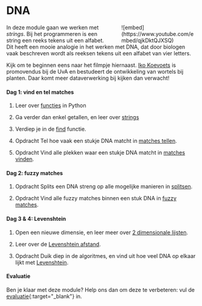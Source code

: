 <style>
div.embed
{
	margin:0 ! important;
}
</style>

# DNA

<div style="width: 40%; float:right; margin-left: 2em;">
![embed](https://www.youtube.com/embed/qjkDktQJXSQ)
</div>

In deze module gaan we werken met *strings*. Bij het programmeren is een string een reeks tekens uit een alfabet. Dit heeft een mooie analogie in het werken met DNA, dat door biologen vaak beschreven wordt als reeksen tekens uit een alfabet van vier letters.

Kijk om te beginnen eens naar het filmpje hiernaast. [Iko Koevoets](http://www.uva.nl/over-de-uva/organisatie/medewerkers/content/k/o/i.t.koevoets/i.t.koevoets.html) is promovendus bij de UvA en bestudeert de ontwikkeling van wortels bij planten. Daar komt meer dataverwerking bij kijken dan verwacht!

#### Dag 1: vind en tel matches

1. Leer over [functies](/python/functies) in Python

2. Ga verder dan enkel getallen, en leer over [strings](/python/strings)

3. Verdiep je in de [find](/python/find) functie.

4. <span class="label label-primary">Opdracht</span> Tel hoe vaak een stukje DNA matcht in [matches tellen](/dna/matches-tellen).

5. <span class="label label-primary">Opdracht</span> Vind alle plekken waar een stukje DNA matcht in [matches vinden](/dna/matches-vinden).

#### Dag 2: fuzzy matches

1. <span class="label label-primary">Opdracht</span> Splits een DNA streng op alle mogelijke manieren in [splitsen](/dna/splitsen).

2. <span class="label label-primary">Opdracht</span> Vind alle fuzzy matches binnen een stuk DNA in [fuzzy matches](/dna/fuzzy).

#### Dag 3 & 4: Levenshtein

1. Open een nieuwe dimensie, en leer meer over [2 dimensionale lijsten](/python/2Dlijsten).

2. Leer over de [Levenshtein afstand](/python/levenshtein).

3. <span class="label label-primary">Opdracht</span> Duik diep in de algoritmes, en vind uit hoe veel DNA op elkaar lijkt met [Levenshtein](/dna/levenshtein).

#### Evaluatie

Ben je klaar met deze module? Help ons dan om deze te verbeteren: vul de [evaluatie](https://goo.gl/forms/X0HNmhNQbhAk81442){:target="_blank"} in.
